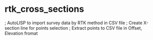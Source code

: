 # rtk_cross_sections
; AutoLISP to import survey data by RTK method in CSV file
; Create X-section line for points selection
; Extract points to CSV file in Offset, Elevation fromat
